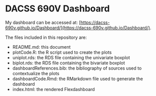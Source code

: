 # DACSS 690V Dashboard
My dashboard can be accessed at: [https://dacss-690v.github.io/Dashboard/](https://dacss-690v.github.io/Dashboard/).

The files included in this repository are:
- README.md: this document
- plotCode.R: the R script used to create the plots
- uniplot.rds: the RDS file containing the univariate boxplot
- biplot.rds: the RDS file containing the bivariate boxplot
- dashboardReferences.bib: the bibliography of sources used to contextualize the plots
- dashboardCode.Rmd: the RMarkdown file used to generate the dashboard
- index.html: the rendered Flexdashboard

